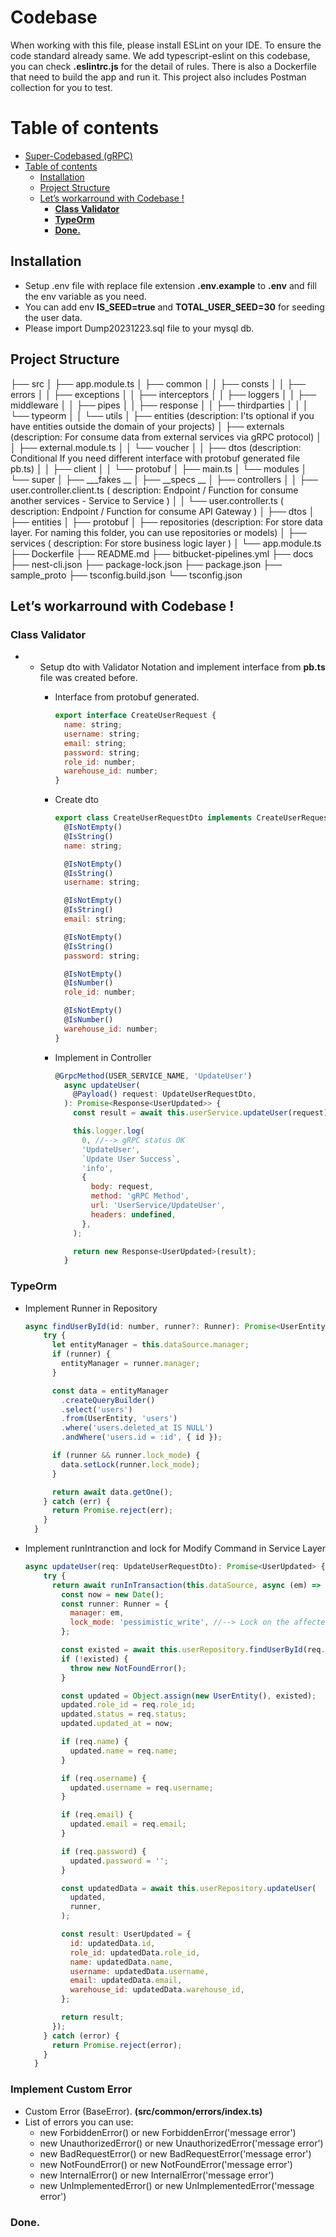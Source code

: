 # Codebase
When working with this file, please install ESLint on your IDE. To ensure the code standard already same. We add typescript-eslint on this codebase, you can check **.eslintrc.js** for the detail of rules. There is also a Dockerfile that need to build the app and run it. This project also includes Postman collection for you to test.

# Table of contents

- [Super-Codebased (gRPC)](#super-codebased-grpc)
- [Table of contents](#table-of-contents)
  - [Installation](#installation)
  - [Project Structure](#project-structure)
  - [Let’s workarround with Codebase !](#lets-workarround-with-codebase-)
    - [**Class Validator**](#class-validator)
    - [**TypeOrm**](#typeorm)
    - [**Done.**](#done)

## Installation

* Setup .env file with replace file extension **.env.example** to **.env** and fill the env variable as you need.
* You can add env **IS_SEED=true** and **TOTAL_USER_SEED=30** for seeding the user data.
* Please import Dump20231223.sql file to your mysql db.

## Project Structure
├── src
│   ├── app.module.ts
│   ├── common
│   │   ├── consts
│   │   ├── errors
│   │   ├── exceptions
│   │   ├── interceptors
│   │   ├── loggers
│   │   ├── middleware
│   │   ├── pipes
│   │   ├── response
│   │   ├── thirdparties
│   │   │   └── typeorm
│   │   └── utils
│   ├── entities  (description: I'ts optional if you have entities outside the domain of your projects)
│   ├── externals  (description: For consume data from external services via gRPC protocol)
│   │   ├── external.module.ts
│   │   └── voucher
│   │       ├── dtos  (description: Conditional If you need different interface with protobuf generated file pb.ts)
│   │       ├── client
│   │       └── protobuf
│   ├── main.ts
│   └── modules
│       └── super
│           ├── ___fakes __
│           ├──  __specs __
│           ├── controllers
│           │   ├── user.controller.client.ts ( description: Endpoint / Function for consume another services - Service to Service )
│           │   └── user.controller.ts ( description: Endpoint / Function for consume API Gateway )
│           ├── dtos
│           ├── entities
│           ├── protobuf
│           ├── repositories (description: For store data layer. For naming this folder, you can use repositories or models)
│           ├── services  ( description: For store business logic layer )
│           └── app.module.ts
├── Dockerfile
├── README.md
├── bitbucket-pipelines.yml
├── docs
├── nest-cli.json
├── package-lock.json
├── package.json
├── sample_proto
├── tsconfig.build.json
└── tsconfig.json

## Let’s workarround with Codebase !

### **Class Validator**

* * Setup dto with Validator Notation and implement interface from **pb.ts** file was created before.
    * Interface from protobuf generated.

      ```jsx
      export interface CreateUserRequest {
        name: string;
        username: string;
        email: string;
        password: string;
        role_id: number;
        warehouse_id: number;
      }
      ```
    * Create dto

      ```jsx
      export class CreateUserRequestDto implements CreateUserRequest {
        @IsNotEmpty()
        @IsString()
        name: string;

        @IsNotEmpty()
        @IsString()
        username: string;

        @IsNotEmpty()
        @IsString()
        email: string;

        @IsNotEmpty()
        @IsString()
        password: string;

        @IsNotEmpty()
        @IsNumber()
        role_id: number;

        @IsNotEmpty()
        @IsNumber()
        warehouse_id: number;
      }
      ```
    * Implement in Controller

      ```jsx
      @GrpcMethod(USER_SERVICE_NAME, 'UpdateUser')
        async updateUser(
          @Payload() request: UpdateUserRequestDto,
        ): Promise<Response<UserUpdated>> {
          const result = await this.userService.updateUser(request);

          this.logger.log(
            0, //--> gRPC status OK
            'UpdateUser',
            `Update User Success`,
            'info',
            {
              body: request,
              method: 'gRPC Method',
              url: 'UserService/UpdateUser',
              headers: undefined,
            },
          );

          return new Response<UserUpdated>(result);
        }
      ```

### **TypeOrm**

* Implement Runner in Repository

  ```jsx
  async findUserById(id: number, runner?: Runner): Promise<UserEntity> {
      try {
        let entityManager = this.dataSource.manager;
        if (runner) {
          entityManager = runner.manager;
        }

        const data = entityManager
          .createQueryBuilder()
          .select('users')
          .from(UserEntity, 'users')
          .where('users.deleted_at IS NULL')
          .andWhere('users.id = :id', { id });

        if (runner && runner.lock_mode) {
          data.setLock(runner.lock_mode);
        }

        return await data.getOne();
      } catch (err) {
        return Promise.reject(err);
      }
    }
  ```
* Implement runIntranction and lock for Modify Command in Service Layer

  ```jsx
  async updateUser(req: UpdateUserRequestDto): Promise<UserUpdated> {
      try {
        return await runInTransaction(this.dataSource, async (em) => {
          const now = new Date();
          const runner: Runner = {
            manager: em,
            lock_mode: 'pessimistic_write', //--> Lock on the affected row
          };

          const existed = await this.userRepository.findUserById(req.id, runner);
          if (!existed) {
            throw new NotFoundError();
          }

          const updated = Object.assign(new UserEntity(), existed);
          updated.role_id = req.role_id;
          updated.status = req.status;
          updated.updated_at = now;

          if (req.name) {
            updated.name = req.name;
          }

          if (req.username) {
            updated.username = req.username;
          }

          if (req.email) {
            updated.email = req.email;
          }

          if (req.password) {
            updated.password = '';
          }

          const updatedData = await this.userRepository.updateUser(
            updated,
            runner,
          );

          const result: UserUpdated = {
            id: updatedData.id,
            role_id: updatedData.role_id,
            name: updatedData.name,
            username: updatedData.username,
            email: updatedData.email,
            warehouse_id: updatedData.warehouse_id,
          };

          return result;
        });
      } catch (error) {
        return Promise.reject(error);
      }
    }
  ```

### **Implement Custom Error**

* Custom Error (BaseError).  **(src/common/errors/index.ts)**
* List of errors you can use:
  * new ForbiddenError() or new ForbiddenError('message error')
  * new UnauthorizedError() or new UnauthorizedError('message error')
  * new BadRequestError() or new BadRequestError('message error')
  * new NotFoundError() or new NotFoundError('message error')
  * new InternalError() or new InternalError('message error')
  * new UnImplementedError() or new UnImplementedError('message error')
### **Done.**
